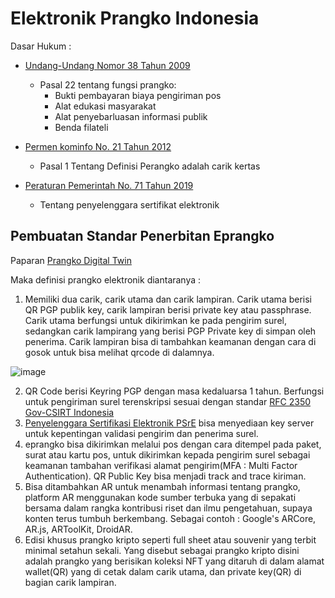 # Elektronik Prangko Indonesia

Dasar Hukum :
* [Undang-Undang Nomor 38 Tahun 2009](./dh/UUNomor38Tahun2009.pdf)
  * Pasal 22 tentang fungsi prangko:
    * Bukti pembayaran biaya pengiriman pos
    * Alat edukasi masyarakat
    * Alat penyebarluasan informasi publik
    * Benda filateli
* [Permen kominfo No. 21 Tahun 2012](./dh/PermenkominfoNo21Tahun2012.pdf)
  * Pasal 1 Tentang Definisi Perangko adalah carik kertas

* [Peraturan Pemerintah No. 71 Tahun 2019](./dh/71TAHUN2019PP.pdf)
  * Tentang penyelenggara sertifikat elektronik

## Pembuatan Standar Penerbitan Eprangko

Paparan [Prangko Digital Twin](./ppt/DigitalTwinPrangko.pdf)

Maka definisi prangko elektronik diantaranya :

1. Memiliki dua carik, carik utama dan carik lampiran. Carik utama berisi QR PGP publik key, carik lampiran berisi private key atau passphrase. Carik utama berfungsi untuk dikirimkan ke pada pengirim surel, sedangkan carik lampirang yang berisi PGP Private key di simpan oleh penerima. Carik lampiran bisa di tambahkan keamanan dengan cara di gosok untuk bisa melihat qrcode di dalamnya. 

![image](https://user-images.githubusercontent.com/11188109/229650984-cdce0f06-92fa-446d-a1c2-f3d01cd5e27c.png)

2. QR Code berisi Keyring PGP dengan masa kedaluarsa 1 tahun. Berfungsi untuk pengiriman surel terenskripsi sesuai dengan standar [RFC 2350 Gov-CSIRT Indonesia](https://www.idsirtii.or.id/halaman/tentang/rfc-2350-gov-csirt-indonesia.html)
3. [Penyelenggara Sertifikasi Elektronik PSrE](https://www.rootca.id/) bisa menyediaan key server untuk kepentingan validasi pengirim dan penerima surel.
4. eprangko bisa dikirimkan melalui pos dengan cara ditempel pada paket, surat atau kartu pos, untuk dikirimkan kepada pengirim surel sebagai keamanan tambahan verifikasi alamat pengirim(MFA : Multi Factor Authentication). QR Public Key bisa menjadi track and trace kiriman.
5. Bisa ditambahkan AR untuk menambah informasi tentang prangko, platform AR menggunakan kode sumber terbuka yang di sepakati bersama dalam rangka kontribusi riset dan ilmu pengetahuan, supaya konten terus tumbuh berkembang. Sebagai contoh : Google's ARCore, AR.js, ARToolKit, DroidAR.
6. Edisi khusus prangko kripto seperti full sheet atau souvenir yang terbit minimal setahun sekali. Yang disebut sebagai prangko kripto disini adalah prangko yang berisikan koleksi NFT yang ditaruh di dalam alamat wallet(QR) yang di cetak dalam carik utama, dan private key(QR) di bagian carik lampiran.
